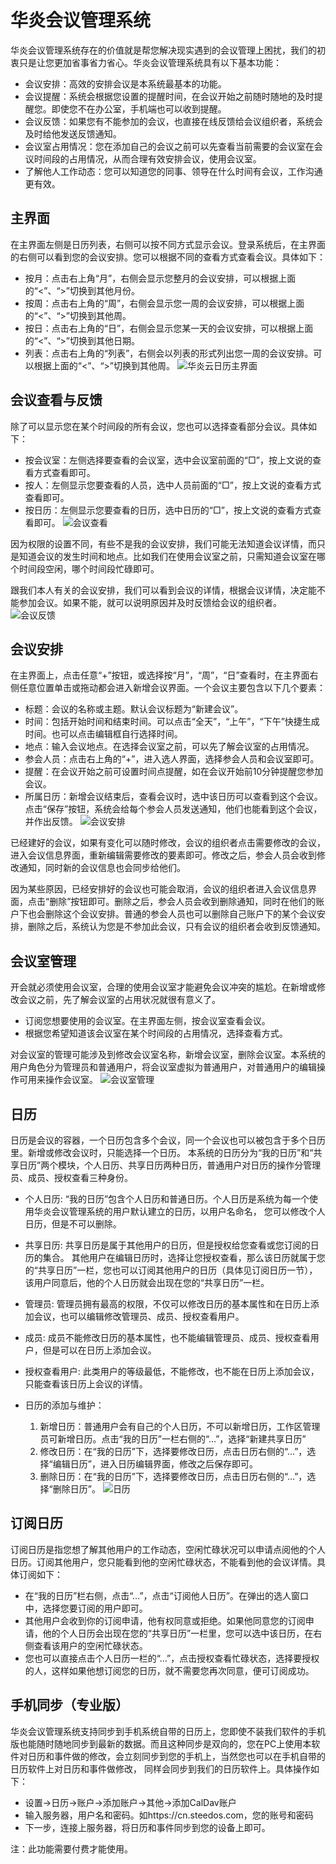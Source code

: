 ﻿
# 华炎会议管理系统

 华炎会议管理系统存在的价值就是帮您解决现实遇到的会议管理上困扰，我们的初衷只是让您更加省事省力省心。华炎会议管理系统具有以下基本功能：
  - 会议安排：高效的安排会议是本系统最基本的功能。
  - 会议提醒：系统会根据您设置的提醒时间，在会议开始之前随时随地的及时提醒您。即使您不在办公室，手机端也可以收到提醒。
  - 会议反馈：如果您有不能参加的会议，也直接在线反馈给会议组织者，系统会及时给他发送反馈通知。
  - 会议室占用情况：您在添加自己的会议之前可以先查看当前需要的会议室在会议时间段的占用情况，从而合理有效安排会议，使用会议室。
  - 了解他人工作动态：您可以知道您的同事、领导在什么时间有会议，工作沟通更有效。

## 主界面
 在主界面左侧是日历列表，右侧可以按不同方式显示会议。登录系统后，在主界面的右侧可以看到您的会议安排。您可以根据不同的查看方式查看会议。具体如下：
  - 按月：点击右上角“月”，右侧会显示您整月的会议安排，可以根据上面的“<”、“>”切换到其他月份。
  - 按周：点击右上角的“周”，右侧会显示您一周的会议安排，可以根据上面的“<”、“>”切换到其他周。
  - 按日：点击右上角的“日”，右侧会显示您某一天的会议安排，可以根据上面的“<”、“>”切换到其他日期。
  - 列表：点击右上角的“列表”，右侧会以列表的形式列出您一周的会议安排。可以根据上面的“<”、“>”切换到其他周。
  ![华炎云日历主界面](images/主界面.png)
 
## 会议查看与反馈
 除了可以显示您在某个时间段的所有会议，您也可以选择查看部分会议。具体如下：
  - 按会议室：左侧选择要查看的会议室，选中会议室前面的“□”，按上文说的查看方式查看即可。
  - 按人：左侧显示您要查看的人员，选中人员前面的“□”，按上文说的查看方式查看即可。
  - 按日历：左侧显示您要查看的日历，选中日历的“□”，按上文说的查看方式查看即可。
  ![会议查看](images/会议查看.png)

 因为权限的设置不同，有些不是我的会议安排，我们可能无法知道会议详情，而只是知道会议的发生时间和地点。比如我们在使用会议室之前，只需知道会议室在哪个时间段空闲，哪个时间段忙碌即可。

 跟我们本人有关的会议安排，我们可以看到会议的详情，根据会议详情，决定能不能参加会议。如果不能，就可以说明原因并及时反馈给会议的组织者。
  ![会议反馈](images/会议反馈.png)

## 会议安排
 在主界面上，点击任意“+”按钮，或选择按“月”，“周”，“日”查看时，在主界面右侧任意位置单击或拖动都会进入新增会议界面。一个会议主要包含以下几个要素：
  - 标题：会议的名称或主题。默认会议标题为“新建会议”。
  - 时间：包括开始时间和结束时间。可以点击“全天”，“上午”，“下午”快捷生成时间。也可以点击编辑框自行选择时间。
  - 地点：输入会议地点。在选择会议室之前，可以先了解会议室的占用情况。
  - 参会人员：点击右上角的“+”，进入选人界面，选择参会人员和会议室即可。
  - 提醒：在会议开始之前可设置时间点提醒，如在会议开始前10分钟提醒您参加会议。
  - 所属日历：新增会议结束后，查看会议时，选中该日历可以查看到这个会议。点击“保存”按钮，系统会给每个参会人员发送通知，他们也能看到这个会议，并作出反馈。
  ![会议安排](images/会议安排.png)

 已经建好的会议，如果有变化可以随时修改，会议的组织者点击需要修改的会议，进入会议信息界面，重新编辑需要修改的要素即可。修改之后，参会人员会收到修改通知，同时新的会议信息也会同步给他们。

 因为某些原因，已经安排好的会议也可能会取消，会议的组织者进入会议信息界面，点击“删除”按钮即可。删除之后，参会人员会收到删除通知，同时在他们的账户下也会删除这个会议安排。普通的参会人员也可以删除自己账户下的某个会议安排，删除之后，系统认为您是不参加此会议，只有会议的组织者会收到反馈通知。

## 会议室管理
 开会就必须使用会议室，合理的使用会议室才能避免会议冲突的尴尬。在新增或修改会议之前，先了解会议室的占用状况就很有意义了。
 - 订阅您想要使用的会议室。在主界面左侧，按会议室查看会议。
 - 根据您希望知道该会议室在某个时间段的占用情况，选择查看方式。

 对会议室的管理可能涉及到修改会议室名称，新增会议室，删除会议室。本系统的用户角色分为管理员和普通用户，将会议室虚拟为普通用户，对普通用户的编辑操作可用来操作会议室。
  ![会议室管理](images/会议室管理.png)

## 日历
 日历是会议的容器，一个日历包含多个会议，同一个会议也可以被包含于多个日历里。新增或修改会议时，只能选择一个日历。
 本系统的日历分为“我的日历”和“共享日历”两个模块，个人日历、共享日历两种日历，普通用户对日历的操作分管理员、成员、授权查看三种身份。
 - 个人日历: “我的日历”包含个人日历和普通日历。个人日历是系统为每一个使用华炎会议管理系统的用户默认建立的日历，以用户名命名，
	您可以修改个人日历，但是不可以删除。
 - 共享日历: 共享日历是属于其他用户的日历，但是授权给您查看或您订阅的日历的集合。
	其他用户在编辑日历时，选择让您授权查看，那么该日历就属于您的“共享日历”一栏，您也可以订阅其他用户的日历（具体见订阅日历一节），该用户同意后，他的个人日历就会出现在您的“共享日历”一栏。
 - 管理员: 管理员拥有最高的权限，不仅可以修改日历的基本属性和在日历上添加会议，也可以编辑修改管理员、成员、授权查看用户。
 - 成员: 成员不能修改日历的基本属性，也不能编辑管理员、成员、授权查看用户，但是可以在日历上添加会议。
 - 授权查看用户: 此类用户的等级最低，不能修改，也不能在日历上添加会议，只能查看该日历上会议的详情。
 - 日历的添加与维护：

      1. 新增日历：普通用户会有自己的个人日历，不可以新增日历，工作区管理员可新增日历。点击“我的日历”一栏右侧的“…”，选择“新建共享日历”
      2. 修改日历：在“我的日历”下，选择要修改日历，点击日历右侧的“…”，选择“编辑日历”，进入日历编辑界面，修改之后保存即可。
      3. 删除日历：在“我的日历”下，选择要修改日历，点击日历右侧的“…”，选择“删除日历”。
  ![日历](images/日历.png)

## 订阅日历
 订阅日历是指您想了解其他用户的工作动态，空闲忙碌状况可以申请点阅他的个人日历。订阅其他用户，您只能看到他的空闲忙碌状态，不能看到他的会议详情。具体订阅如下：
 - 在“我的日历”栏右侧，点击“…”，点击“订阅他人日历”。在弹出的选人窗口中，选择您要订阅的用户即可。
 - 其他用户会收到你的订阅申请，他有权同意或拒绝。如果他同意您的订阅申请，他的个人日历会出现在您的“共享日历”一栏里，您可以选中该日历，在右侧查看该用户的空闲忙碌状态。
 - 您也可以直接点击个人日历一栏的“…”，点击授权查看忙碌状态，选择要授权的人，这样如果他想订阅您的日历，就不需要您再次同意，便可订阅成功。

## 手机同步（专业版）
 华炎会议管理系统支持同步到手机系统自带的日历上，您即使不装我们软件的手机版也能随时随地同步到最新的数据。而且这种同步是双向的，您在PC上使用本软件对日历和事件做的修改，会立刻同步到您的手机上，当然您也可以在手机自带的日历软件上对日历和事件做修改，
 同样会同步到我们的日历软件上。具体操作如下：
 - 设置->日历->账户->添加账户->其他->添加CalDav账户
 - 输入服务器，用户名和密码。如https://cn.steedos.com，您的账号和密码
 - 下一步，连接上服务器，将日历和事件同步到您的设备上即可。

 注：此功能需要付费才能使用。
